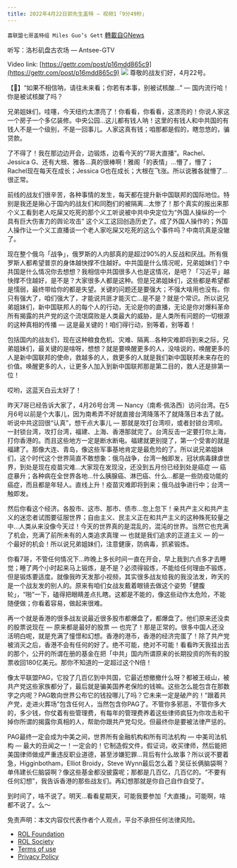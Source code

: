 ```yaml
---
title: 2022年4月22日郭先生盖特 — 视频1「9分49秒」
---
```

`喜联盟七哥盖特组 Miles Guo’s Gett` [轉載自GNews](https://gnews.org/zh-hans/2396123/)

听写：洛杉矶盘古农场 — Antsee-GTV

Video link: [https://gettr.com/post/p16mdd865c9](https://gettr.com/post/p16mdd865c9)
![](https://assets.gnews.org/wp-content/uploads/2022/04/EEC17022-913E-4C08-A243-EDDC44D41919.jpeg)
尊敬的战友们好，4月22号。

【🎵】“如果不相信呐，请往未来看；你若有本事，别被试核酸…” — 国内流行哈！你是被试核酸了吗？

兄弟姐妹们，哇噻，今天纽约太漂亮了！你看看，你看看，这漂亮的！你说人家这一个房子一个多亿装修。中央公园…这儿都有钱人呐！这里的有钱人和中共国的有钱人不是一个级别，不是一回事儿。人家这真有钱；咱那都是假的，瞎忽悠的，骗贷款。

了不得了！我在那边边开会，边锻炼，边看今天的“7哥大直播”。Rachel、Jessica G、还有大根、雅各…真的很棒啊！雅阁「的表情」…懵了，懵了；Rachel现在每天在成长；Jessica G也在成长；大根在飞涨。所以说雅各就懵了…很正常。

前线的战友们很辛苦，各种事情的发生，每天都在提升新中国联邦的国际地位。特别是我还是揪心于国内的战友们和同胞们的被隔离…太惨了！那个真实的报出来那个义工看到老人吃屎又吃死的那个义工听说被中共中央定位为“外国人操纵的一个具有巨大伤害力的舆论攻击” 这个义工这回创造历史了。成了外国人操作的；外国人操作让一个义工直播谈一个老人家吃屎又吃死的这么个事件吗？中南坑真是没辙了。

现在整个俄乌「战争」，俄罗斯的人内部真的是超过90%的人反战和厌战。所有俄罗斯人都希望普京的身体越快撑不住越好。中共国是什么情况呢，兄弟姐妹们？中共国是什么情况你去想想？我相信中共国很多人也是这情况，是吧？「习近平」越快撑不住越好，是不是？大家很多人都是这种。但是兄弟姐妹们，这些都是希望都是懦弱，最终带给你的都是失望。关键的问题还是要强大；不强大啥用也没有。你只有强大了，咱们强大了，才能说共匪才能灭亡…是不是？就是个常识。所以说兄弟姐妹们，新中国联邦人的每个人的行动，无论是你的直播，无论是你对爆料革命所有揭露的共产党的这个流氓腐败是人类最大的威胁，是人类所有问题的一切根源的这种真相的传播 — 这是最关键的！咱们得行动，别等着，别等着！

包括国内的战友们，现在这种粮食危机、灾难、隔离…各种灾难即将到来之际，兄弟姐妹们，最关键的是啥呀，想想？就是要唤醒更多的人，没啥说的，唤醒更多的人是新中国联邦的使命，救越多的人，救更多的人就是我们新中国联邦未来存在的价值。唤醒更多的人，让更多人加入到新中国联邦那是第二目的，救人还是排第一位！

哎哟，这蓝天白云太好了！

昨天7哥已经告诉大家了，4月26号台湾 — Nancy（南希·佩洛西）访问台湾。在5月6号以前是个大事儿，因为南希弄不好就直接台湾降落不了就降落日本去了就。听说中共这回很“认真”，想干点大事儿 — 那就是攻打台湾呗，或者封锁台湾呗。一封锁台湾，攻打台湾，福建、上海、香港那就完了。台湾反击一定要打你上海，打你香港的。而且这些地方一定是断水断电。福建就更别提了，第一个受害的就是福建了。那像大连、青岛，像这些军事基地肯定是最危险的了。所以说兄弟姐妹们，这个时代这个世界简直不敢想象：俄乌战争，台湾一触即发，冠状病毒肆虐世界，到处是现在疫苗灾难…大家现在发现没，还没到五月份已经到处是癌症 — 癌症暴升；各种病在全世界各地…什么胰腺癌、淋巴癌、什么…都是一些防疫功能的癌症，而且都是年轻人。直线上升！疫苗灾难即将到来；俄乌战争进行中；台湾一触即发。

然后你看这个经济。各股市、这市、那市、债市…忽上忽下！亲共产主义和共产主义的迷恋者试图要征服世界；自由主义、民主义正在和共产主义的这种殊死较量之中…人类从来没像今天过！今天的世界真的是混乱的，混沌的世界。当然它也充满了机会，充满了前所未有的人类追求真理 — 也就是我们追求的正道主义 — 的一个最好的机会！所以说兄弟姐妹们，注意健康，防病毒，抓紧锻炼。

你看7哥，不管任何情况下…昨晚上多长时间一直在开会，早上我到六点多才去睡觉；睡了两个小时起来马上锻炼，是不是？必须得锻炼，不能给任何理由不锻炼，但是锻炼要适度。就像我昨天发那小视频，其实很多战友给我的我没法发，昨天的是一个战友发的别人的。原来有咱们女战友戴着眼镜去做这个姿势「健腹轮」，“啪”一下，磕得把眼睛差点扎瞎。这都是不能的，像这些动作太危险，不能随便做；你看着容易，做起来很难。

再一个就是香港的很多战友说最近很多股市都爆盘了，都爆盘了。他们原来还没卖的股票说现在 — 原来都是最好的股票 — 也完了！那是正常的。很多中国人还没活明白呢，就是充满了憧憬和幻想。香港的港币，香港的经济完蛋了！除了共产党被消灭之后，香港不会有任何的好了。绝不可能，绝对不可能！看看昨天我挂出去的那个，公开的所谓在册的基金在把「中共」国内所谓原来的长期投资的所有的股票收回180亿美元。那你不知道的一定超过这个N倍！

像太平联盟PAG，它投了几百亿到中共国，它最近想撤撤什么呀？都被王岐山，被共产党这些家族都分了，最后就是骗美国养老保险的钱嘛。这些怎么能包含在那数字之内呢？PAG敢向世界公布它的钱投哪儿了吗？它未来一定是破产的！“跟着共产党，走进火葬场”包含任何人，当然包含你PAG了。不管你多邪恶，不管你多大的，多少钱，你仗着有些管理费，有每年的管理费养着这些律师疯狂为你攻击和干掉你所谓的揭露你真相的人，帮助你跟共产党勾兑。但最终你是要被法律严惩的。

PAG最终一定会成为中美之间，世界所有金融机构和所有司法机构 — 中美司法机构 — 最大的丑闻之一！一定会的！它制造假文件，假证词，收买律师，然后能把美国律师做成严重违反职业道德，甚至涉嫌犯罪…背后有什么故事？所以说不要着急，Higginbotham，Elliot Broidy，Steve Wynn最后怎么着？吴征长俩脑袋啊？单伟建长仨脑袋啊？像这些基金都没披露呢；那都是几百亿，几百亿的。“不要有任何幻想”，我告诉香港的那些战友们。再幻想那就是你自己自作自受了。

到时间了，啥不说了。明天…看看星期天，可能我要参加「大直播」。可能啊，啥都不说了。么～

 

免责声明：本文内容仅代表作者个人观点，平台不承担任何法律风险。

- [ROL Foundation](https://rolfoundation.org/)
- [ROL Society](https://rolsociety.org/)
- [Terms of use](https://gnews.org/terms-of-use-3/)
- [Privacy Policy](https://gnews.org/privacy-policy/)
